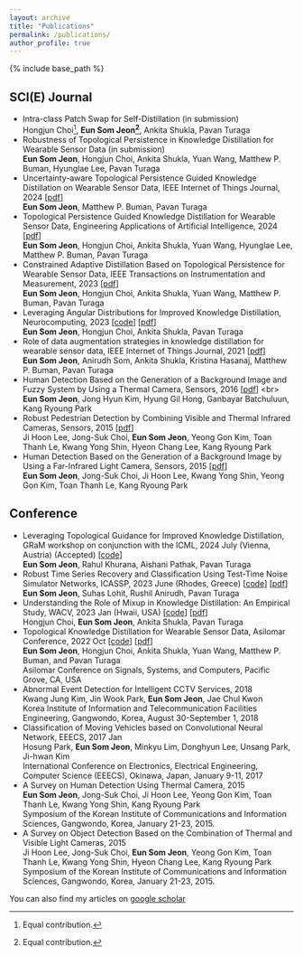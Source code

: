 ```yaml
---
layout: archive
title: "Publications"
permalink: /publications/
author_profile: true
---
```



{% include base_path %}

SCI(E) Journal
------
* Intra-class Patch Swap for Self-Distillation (in submission)
  <br> Hongjun Choi[^1], **Eun Som Jeon[^1]**, Ankita Shukla, Pavan Turaga
* Robustness of Topological Persistence in Knowledge Distillation for Wearable Sensor Data (in submission)
  <br> **Eun Som Jeon**, Hongjun Choi, Ankita Shukla, Yuan Wang, Matthew P. Buman, Hyunglae Lee, Pavan Turaga
* Uncertainty-aware Topological Persistence Guided Knowledge Distillation on Wearable Sensor Data, IEEE Internet of Things Journal, 2024  [[pdf](https://ieeexplore.ieee.org/document/10554649)]
  <br> **Eun Som Jeon**, Matthew P. Buman, Pavan Turaga
* Topological Persistence Guided Knowledge Distillation for Wearable Sensor Data, Engineering Applications of Artificial Intelligence, 2024 [[pdf](https://www.sciencedirect.com/science/article/pii/S0952197623019036)]
  <br> **Eun Som Jeon**, Hongjun Choi, Ankita Shukla, Yuan Wang, Hyunglae Lee, Matthew P. Buman, Pavan Turaga
* Constrained Adaptive Distillation Based on Topological Persistence for Wearable Sensor Data, IEEE Transactions on Instrumentation and Measurement, 2023 [[pdf](https://ieeexplore.ieee.org/abstract/document/10308705?casa_token=n255xIac_1cAAAAA:LMIdEQjkKce76Ln4M0icZxPEwcB2Je8hkCKgHab_fV44b0jtKOMI2kv0YLoMq4H0rlVL4zS1Uw)]
  <br> **Eun Som Jeon**, Hongjun Choi, Ankita Shukla, Yuan Wang, Matthew P. Buman, Pavan Turaga
* Leveraging Angular Distributions for Improved Knowledge Distillation, Neurocomputing, 2023 [[code](https://github.com/jeunsom/AMD_loss)] [[pdf](https://www.sciencedirect.com/science/article/abs/pii/S0925231222014096)]
   <br> **Eun Som Jeon**, Hongjun Choi, Ankita Shukla, Pavan Turaga
* Role of data augmentation strategies in knowledge distillation for wearable sensor data, IEEE Internet of Things Journal, 2021 [[pdf](https://ieeexplore.ieee.org/document/9664814)]
   <br> **Eun Som Jeon**, Anirudh Som, Ankita Shukla, Kristina Hasanaj, Matthew P. Buman, Pavan Turaga
* Human Detection Based on the Generation of a Background Image and Fuzzy System by Using a Thermal Camera, Sensors, 2016 [[pdf]([https://www.mdpi.com/1424-8220/15/5/10580](https://www.mdpi.com/1424-8220/16/4/453))]
   <br> **Eun Som Jeon**, Jong Hyun Kim, Hyung Gil Hong, Ganbayar Batchuluun, Kang Ryoung Park
* Robust Pedestrian Detection by Combining Visible and Thermal Infrared Cameras, Sensors, 2015 [[pdf](https://www.mdpi.com/1424-8220/15/5/10580)]
   <br> Ji Hoon Lee, Jong-Suk Choi, **Eun Som Jeon**, Yeong Gon Kim, Toan Thanh Le, Kwang Yong Shin, Hyeon Chang Lee, Kang Ryoung Park
* Human Detection Based on the Generation of a Background Image by Using a Far-Infrared Light Camera, Sensors, 2015 [[pdf](https://www.mdpi.com/1424-8220/15/3/6763)]
   <br> **Eun Som Jeon**, Jong-Suk Choi, Ji Hoon Lee, Kwang Yong Shin, Yeong Gon Kim, Toan Thanh Le, Kang Ryoung Park



Conference
------
* Leveraging Topological Guidance for Improved Knowledge Distillation, GRaM workshop on conjunction with the ICML, 2024 July (Vienna, Austria) (Accepted) [[code](https://github.com/jeunsom/TGD)]
   <br> **Eun Som Jeon**, Rahul Khurana, Aishani Pathak, Pavan Turaga
* Robust Time Series Recovery and Classification Using Test-Time Noise Simulator Networks, ICASSP, 2023 June (Rhodes, Greece) [[code](https://github.com/jeunsom/RobustTS)] [[pdf](https://ieeexplore.ieee.org/document/10096888)]
   <br> **Eun Som Jeon**, Suhas Lohit, Rushil Anirudh, Pavan Turaga
* Understanding the Role of Mixup in Knowledge Distillation: An Empirical Study, WACV, 2023 Jan (Hwaii, USA) [[code](https://github.com/hchoi71/MIX-KD)] [[pdf](https://arxiv.org/pdf/2211.03946.pdf)]
   <br> Hongjun Choi, **Eun Som Jeon**, Ankita Shukla, Pavan Turaga 
* Topological Knowledge Distillation for Wearable Sensor Data, Asilomar Conference, 2022 Oct [[code](https://github.com/jeunsom/TDA_KD)] [[pdf](https://ieeexplore.ieee.org/document/10052019)]
   <br> **Eun Som Jeon**, Hongjun Choi, Ankita Shukla, Yuan Wang, Matthew P. Buman, and Pavan Turaga
   <br> Asilomar Conference on Signals, Systems, and Computers, Pacific Grove, CA, USA
* Abnormal Event Detection for Intelligent CCTV Services, 2018
   <br> Kwang Jung Kim, Jin Wook Park, **Eun Som Jeon**, Jae Chul Kwon
   <br> Korea Institute of Information and Telecommunication Facilities Engineering, Gangwondo, Korea, August 30-September 1, 2018
* Classification of Moving Vehicles based on Convolutional Neural Network, EEECS, 2017 Jan
   <br> Hosung Park, **Eun Som Jeon**, Minkyu Lim, Donghyun Lee, Unsang Park, Ji-hwan Kim
   <br> International Conference on Electronics, Electrical Engineering, Computer Science (EEECS), Okinawa, Japan, January 9-11, 2017
* A Survey on Human Detection Using Thermal Camera, 2015
   <br> **Eun Som Jeon**, Jong-Suk Choi, Ji Hoon Lee, Yeong Gon Kim, Toan Thanh Le, Kwang Yong Shin, Kang Ryoung Park
   <br> Symposium of the Korean Institute of Communications and Information Sciences, Gangwondo, Korea, January 21-23, 2015.
* A Survey on Object Detection Based on the Combination of Thermal and Visible Light Cameras, 2015
   <br> Ji Hoon Lee, Jong-Suk Choi, **Eun Som Jeon**, Yeong Gon Kim, Toan Thanh Le, Kwang Yong Shin, Hyeon Chang Lee, Kang Ryoung Park
   <br> Symposium of the Korean Institute of Communications and Information Sciences, Gangwondo, Korea, January 21-23, 2015.

  
You can also find my articles on [google scholar](https://scholar.google.com/citations?hl=en&user=-MWWsMUAAAAJ)


[^1]: Equal contribution.
